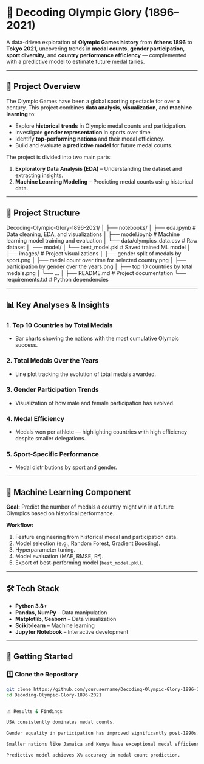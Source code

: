 # 🏅 Decoding Olympic Glory (1896–2021)

A data-driven exploration of **Olympic Games history** from **Athens 1896** to **Tokyo 2021**, uncovering trends in **medal counts**, **gender participation**, **sport diversity**, and **country performance efficiency** — complemented with a predictive model to estimate future medal tallies.

---

## 📌 Project Overview

The Olympic Games have been a global sporting spectacle for over a century. This project combines **data analysis**, **visualization**, and **machine learning** to:

- Explore **historical trends** in Olympic medal counts and participation.
- Investigate **gender representation** in sports over time.
- Identify **top-performing nations** and their medal efficiency.
- Build and evaluate a **predictive model** for future medal counts.

The project is divided into two main parts:
1. **Exploratory Data Analysis (EDA)** – Understanding the dataset and extracting insights.
2. **Machine Learning Modeling** – Predicting medal counts using historical data.

---

## 📂 Project Structure
Decoding-Olympic-Glory-1896-2021/
│
├── notebooks/
│ ├── eda.ipynb # Data cleaning, EDA, and visualizations
│ ├── model.ipynb # Machine learning model training and evaluation
│ └── data/olympics_data.csv # Raw dataset
│
├── model/
│ └── best_model.pkl # Saved trained ML model
│
├── images/ # Project visualizations
│ ├── gender split of medals by sport.png
│ ├── medal count over time for selected country.png
│ ├── participation by gender over the years.png
│ ├── top 10 countries by total medals.png
│ └── ...
│
├── README.md # Project documentation
└── requirements.txt # Python dependencies


---

## 📊 Key Analyses & Insights

### 1. **Top 10 Countries by Total Medals**
- Bar charts showing the nations with the most cumulative Olympic success.

### 2. **Total Medals Over the Years**
- Line plot tracking the evolution of total medals awarded.

### 3. **Gender Participation Trends**
- Visualization of how male and female participation has evolved.

### 4. **Medal Efficiency**
- Medals won per athlete — highlighting countries with high efficiency despite smaller delegations.

### 5. **Sport-Specific Performance**
- Medal distributions by sport and gender.

---

## 🤖 Machine Learning Component

**Goal:** Predict the number of medals a country might win in a future Olympics based on historical performance.

**Workflow:**
1. Feature engineering from historical medal and participation data.
2. Model selection (e.g., Random Forest, Gradient Boosting).
3. Hyperparameter tuning.
4. Model evaluation (MAE, RMSE, R²).
5. Export of best-performing model (`best_model.pkl`).

---

## 🛠 Tech Stack

- **Python 3.8+**
- **Pandas, NumPy** – Data manipulation
- **Matplotlib, Seaborn** – Data visualization
- **Scikit-learn** – Machine learning
- **Jupyter Notebook** – Interactive development

---

## 🚀 Getting Started

### 1️⃣ Clone the Repository
```bash
git clone https://github.com/yourusername/Decoding-Olympic-Glory-1896-2021.git
cd Decoding-Olympic-Glory-1896-2021


📈 Results & Findings

USA consistently dominates medal counts.

Gender equality in participation has improved significantly post-1990s.

Smaller nations like Jamaica and Kenya have exceptional medal efficiency.

Predictive model achieves X% accuracy in medal count prediction.

